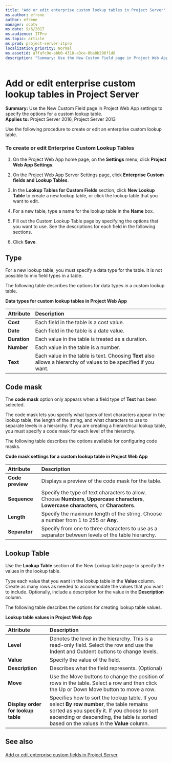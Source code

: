 ```yaml
---
title: "Add or edit enterprise custom lookup tables in Project Server"
ms.author: efrene
author: efrene
manager: scotv
ms.date: 9/6/2017
ms.audience: ITPro
ms.topic: article
ms.prod: project-server-itpro
localization_priority: Normal
ms.assetid: a7fafc9e-abb0-4318-a3ce-0ba8b296f1d8
description: "Summary: Use the New Custom Field page in Project Web App settings to specify the options for a custom lookup table."
---
```


# Add or edit enterprise custom lookup tables in Project Server
 
 **Summary:** Use the New Custom Field page in Project Web App settings to specify the options for a custom lookup table.<br/>
**Applies to:** Project Server 2016, Project Server 2013
  
Use the following procedure to create or edit an enterprise custom lookup table.
  
### To create or edit Enterprise Custom Lookup Tables

1. On the Project Web App home page, on the **Settings** menu, click **Project Web App Settings**.
    
2. On the Project Web App Server Settings page, click **Enterprise Custom fields and Lookup Tables**.
    
3. In the **Lookup Tables for Custom Fields** section, click **New Lookup Table** to create a new lookup table, or click the lookup table that you want to edit.
    
4. For a new table, type a name for the lookup table in the **Name** box.
    
5. Fill out the Custom Lookup Table page by specifying the options that you want to use. See the descriptions for each field in the following sections.
    
6. Click **Save**.
    
## Type

For a new lookup table, you must specify a data type for the table. It is not possible to mix field types in a table.
  
The following table describes the options for data types in a custom lookup table.
  
**Data types for custom lookup tables in Project Web App**

|**Attribute**|**Description**|
|:-----|:-----|
|**Cost** <br/> |Each field in the table is a cost value.  <br/> |
|**Date** <br/> |Each field in the table is a date value.  <br/> |
|**Duration** <br/> |Each value in the table is treated as a duration.  <br/> |
|**Number** <br/> |Each value in the table is a number.  <br/> |
|**Text** <br/> |Each value in the table is text. Choosing **Text** also allows a hierarchy of values to be specified if you want. <br/> |
   
## Code mask

The **code mask** option only appears when a field type of **Text** has been selected.
  
The code mask lets you specify what types of text characters appear in the lookup table, the length of the string, and what characters to use to separate levels in a hierarchy. If you are creating a hierarchical lookup table, you must specify a code mask for each level of the hierarchy.
  
The following table describes the options available for configuring code masks.
  
**Code mask settings for a custom lookup table in Project Web App**

|**Attribute**|**Description**|
|:-----|:-----|
|**Code preview** <br/> |Displays a preview of the code mask for the table.  <br/> |
|**Sequence** <br/> |Specify the type of text characters to allow. Choose **Numbers**, **Uppercase characters**, **Lowercase characters**, or **Characters**.  <br/> |
|**Length** <br/> |Specify the maximum length of the string. Choose a number from 1 to 255 or **Any**.  <br/> |
|**Separator** <br/> |Specify from one to three characters to use as a separator between levels of the table hierarchy.  <br/> |
   
## Lookup Table

Use the **Lookup Table** section of the New Lookup table page to specify the values in the lookup table.
  
Type each value that you want in the lookup table in the **Value** column. Create as many rows as needed to accommodate the values that you want to include. Optionally, include a description for the value in the **Description** column.
  
The following table describes the options for creating lookup table values.
  
**Lookup table values in Project Web App**

|**Attribute**|**Description**|
|:-----|:-----|
|**Level** <br/> |Denotes the level in the hierarchy. This is a read-only field. Select the row and use the Indent and Outdent buttons to change levels.  <br/> |
|**Value** <br/> |Specify the value of the field.  <br/> |
|**Description** <br/> |Describes what the field represents. (Optional)  <br/> |
|**Move** <br/> |Use the Move buttons to change the position of rows in the table. Select a row and then click the Up or Down Move button to move a row.  <br/> |
|**Display order for lookup table** <br/> |Specifies how to sort the lookup table. If you select **By row number**, the table remains sorted as you specify it. If you choose to sort ascending or descending, the table is sorted based on the values in the **Value** column. <br/> |
   
## See also

#### 

[Add or edit enterprise custom fields in Project Server](add-or-edit-enterprise-custom-fields-in-project-server.md)

